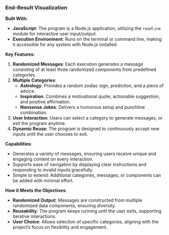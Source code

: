 ### End-Result Visualization

**Built With:**
- **JavaScript**: The program is a Node.js application, utilizing the `readline` module for interactive user input/output.
- **Execution Environment**: Runs on the terminal or command line, making it accessible for any system with Node.js installed.

**Key Features:**
1. **Randomized Messages**: Each execution generates a message consisting of at least three randomized components from predefined categories.
2. **Multiple Categories**:
   - **Astrology**: Provides a random zodiac sign, prediction, and a piece of advice.
   - **Inspiration**: Combines a motivational quote, actionable suggestion, and positive affirmation.
   - **Nonsense Jokes**: Delivers a humorous setup and punchline combination.
3. **User Interaction**: Users can select a category to generate messages, or exit the program anytime.
4. **Dynamic Reuse**: The program is designed to continuously accept new inputs until the user chooses to exit.

**Capabilities**:
- Generates a variety of messages, ensuring users receive unique and engaging content on every interaction.
- Supports ease of navigation by displaying clear instructions and responding to invalid inputs gracefully.
- Simple to extend: Additional categories, messages, or components can be added with minimal effort.

**How it Meets the Objectives**:
- **Randomized Output**: Messages are constructed from multiple randomized data components, ensuring diversity.
- **Reusability**: The program keeps running until the user exits, supporting iterative interactions.
- **User Choice**: Allows selection of specific categories, aligning with the project’s focus on flexibility and engagement.